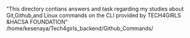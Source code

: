 "This directory contians answers and task regarding my studies about Git,Github,and Linux commands on the CLI provided by TECH4GIRLS &HACSA FOUNDATION"
/home/kesenaya/Tech4girls_backend/Github_Commands/